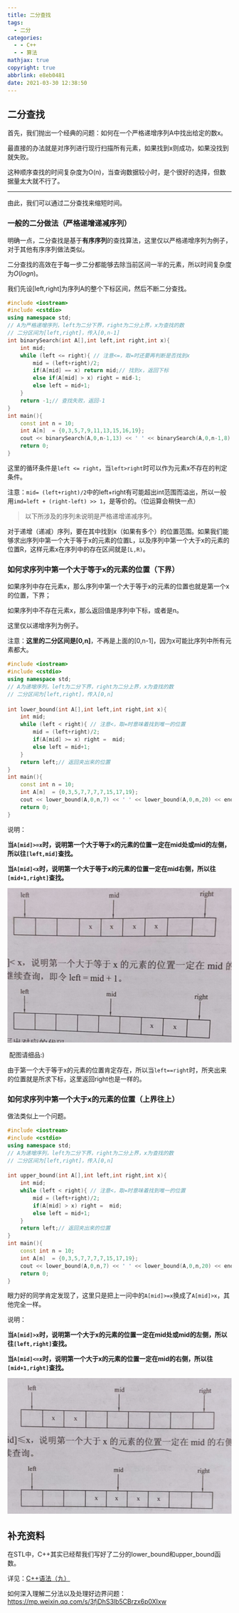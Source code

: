 ```yaml
---
title: 二分查找
tags:
  - 二分
categories:
  - - C++
  - - 算法
mathjax: true
copyright: true
abbrlink: e8eb0481
date: 2021-03-30 12:38:50
---
```


## 二分查找

首先，我们抛出一个经典的问题：如何在一个严格递增序列A中找出给定的数x。

<!--more-->

最直接的办法就是对序列进行现行扫描所有元素，如果找到x则成功，如果没找到就失败。

这种顺序查找的时间复杂度为O(n)，当查询数据较小时，是个很好的选择，但数据量太大就不行了。

---

由此，我们可以通过二分查找来缩短时间。

### 一般的二分做法（严格递增递减序列）

明确一点，二分查找是基于**有序序列**的查找算法，这里仅以严格递增序列为例子，对于其他有序序列做法类似。

二分查找的高效在于每一步二分都能够去除当前区间一半的元素，所以时间复杂度为$O(log n)$。

我们先设[left,right]为序列A的整个下标区间，然后不断二分查找。

```c++
#include <iostream>
#include <cstdio>
using namespace std;
// A为严格递增序列，left为二分下界，right为二分上界，x为查找的数
// 二分区间为[left,right]，传入[0,n-1]
int binarySearch(int A[],int left,int right,int x){
    int mid;
    while (left <= right){ // 注意<=，取=时还要再判断是否找到x
        mid = (left+right)/2;
        if(A[mid] == x) return mid;// 找到x，返回下标
        else if(A[mid] > x) right = mid-1;
        else left = mid+1;
    }
    return -1;// 查找失败，返回-1
}
int main(){
    const int n = 10;
    int A[n]  = {0,3,5,7,9,11,13,15,16,19};
    cout << binarySearch(A,0,n-1,13) << ' ' << binarySearch(A,0,n-1,8) << endl;
    return 0;
}
```

这里的循环条件是`left <= right`，当`left>right`时可以作为元素x不存在的判定条件。

注意：`mid= (left+right)/2`中的left+right有可能超出int范围而溢出，所以一般用`imd=left + (right-left) >> 1`，是等价的。（位运算会稍快一点）

> 以下所涉及的序列未说明是严格递增递减序列。

对于递增（递减）序列，要在其中找到x（如果有多个）的位置范围。如果我们能够求出序列中第一个大于等于x的元素的位置L，以及序列中第一个大于x的元素的位置R，这样元素x在序列中的存在区间就是`[L,R)`。

### 如何求序列中第一个大于等于x的元素的位置（下界）

如果序列中存在元素x，那么序列中第一个大于等于x的元素的位置也就是第一个x的位置，下界；

如果序列中不存在元素x，那么返回值是序列中下标，或者是n。

这里仅以递增序列为例子。

注意：**这里的二分区间是[0,n]**，不再是上面的[0,n-1]，因为x可能比序列中所有元素都大。

```c++
#include <iostream>
#include <cstdio>
using namespace std;
// A为递增序列，left为二分下界，right为二分上界，x为查找的数
// 二分区间为[left,right]，传入[0,n]

int lower_bound(int A[],int left,int right,int x){
    int mid;
    while (left < right){ // 注意<，取=时意味着找到唯一的位置
        mid = (left+right)/2;
        if(A[mid] >= x) right =  mid;
        else left = mid+1;
    }
    return left;// 返回夹出来的位置
}
int main(){
    const int n = 10;
    int A[n]  = {0,3,5,7,7,7,7,15,17,19};
    cout << lower_bound(A,0,n,7) << ' ' << lower_bound(A,0,n,20) << endl;
    return 0;
}
```

说明：

**当`A[mid]>=x`时，说明第一个大于等于x的元素的位置一定在mid处或mid的左侧，所以往`[left,mid]`查找。**

**当`A[mid]<x`时，说明第一个大于等于x的元素的位置一定在mid右侧，所以往`[mid+1,right]`查找。**

![image-20210331213556498](二分查找/image-20210331213556498.png)

​																			配图请细品:)

由于第一个大于等于x的元素的位置肯定存在，所以当`left==right`时，所夹出来的位置就是所求下标，这里返回right也是一样的。

### 如何求序列中第一个大于x的元素的位置（上界往上）

做法类似上一个问题。

```c++
#include <iostream>
#include <cstdio>
using namespace std;
// A为递增序列，left为二分下界，right为二分上界，x为查找的数
// 二分区间为[left,right]，传入[0,n]

int upper_bound(int A[],int left,int right,int x){
    int mid;
    while (left < right){ // 注意<，取=时意味着找到唯一的位置
        mid = (left+right)/2;
        if(A[mid] > x) right =  mid;
        else left = mid+1;
    }
    return left;// 返回夹出来的位置
}
int main(){
    const int n = 10;
    int A[n]  = {0,3,5,7,7,7,7,15,17,19};
    cout << lower_bound(A,0,n,7) << ' ' << lower_bound(A,0,n,20) << endl;
    return 0;
}
```

眼力好的同学肯定发现了，这里只是把上一问中的`A[mid]>=x`换成了`A[mid]>x`，其他完全一样。

说明：

**当`A[mid]>x`时，说明第一个大于x的元素的位置一定在mid处或mid的左侧，所以往`[left,right]`查找。**

**当`A[mid]<=x`时，说明第一个大于x的元素的位置一定在mid的右侧，所以往`[mid+1,right]`查找。**

![image-20210331212741322](二分查找/image-20210331212741322.png)

## 补充资料

在STL中，C++其实已经帮我们写好了二分的lower_bound和upper_bound函数。

详见：[C++语法（九）](https://www.grantdrew.top/posts/cc84a5fd.html#5-lower-bound-upper-bound-%E4%BA%8C%E5%88%86)

如何深入理解二分法以及处理好边界问题：https://mp.weixin.qq.com/s/3fjDhS3lb5CBrzx6p0XIxw

